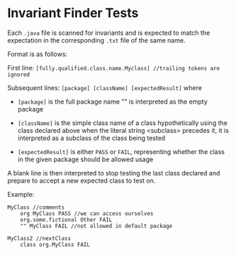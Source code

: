 # Invariant Finder Tests

Each `.java` file is scanned for invariants and is expected to match the
expectation in the corresponding `.txt` file of the same name.

Format is as follows:

First line: `[fully.qualified.class.name.Myclass] //trailing tokens are ignored`

Subsequent lines: `[package] [className] [expectedResult]` where
* `[package]` is the full package name
                    "" is interpreted as the empty package
                    
* `[className]` is the simple class name of a class hypothetically using the class declared above
                    when the literal string \<subclass> precedes it, it is interpreted as a subclass
                    of the class being tested
* `[expectedResult]` is either `PASS` or `FAIL`, representing whether the
                    class in the given package should be allowed usage

A blank line is then interpreted to stop testing the last class declared and prepare
to accept a new expected class to test on.

Example:

	MyClass //comments
	    org MyClass PASS //we can access ourselves
	    org.some.fictional Other FAIL
	    "" MyClass FAIL //not allowed in default package
	
	MyClass2 //nextClass
	    class org.MyClass FAIL
